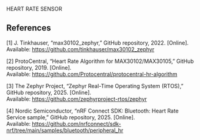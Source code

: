 

HEART RATE SENSOR 



## References
[1] J. Tinkhauser, “max30102_zephyr,” GitHub repository, 2022. [Online].  
Available: https://github.com/tinkhauser/max30102_zephyr  

[2] ProtoCentral, “Heart Rate Algorithm for MAX30102/MAX30105,” GitHub repository, 2019. [Online].  
Available: https://github.com/Protocentral/protocentral-hr-algorithm  

[3] The Zephyr Project, “Zephyr Real-Time Operating System (RTOS),” GitHub repository, 2025. [Online].  
Available: https://github.com/zephyrproject-rtos/zephyr  

[4] Nordic Semiconductor, “nRF Connect SDK: Bluetooth: Heart Rate Service sample,” GitHub repository, 2025. [Online].  
Available: https://github.com/nrfconnect/sdk-nrf/tree/main/samples/bluetooth/peripheral_hr  
